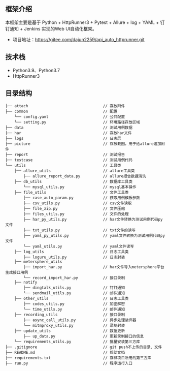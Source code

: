 ## 框架介绍

本框架主要是基于 Python + HttpRunner3 + Pytest + Allure + log + YAML + 钉钉通知 + Jenkins 实现的Web UI自动化框架。

* 项目地址：https://gitee.com/dajun2259/api_auto_httprunner.git

## 技术栈
* Python3.9、Python3.7
* HttpRunner3

## 目录结构

    ├── attach                                 // 存放附件
    ├── common                                 // 配置
        └── config.yaml                        // 公共配置
        └── setting.py                         // 环境路径存放区域
    ├── data                                   // 测试用例数据
    ├── har                                    // 存放har文件
    ├── logs                                   // 日志层
    ├── picture                                // 存放截图，用于给allure追加附件
    ├── report                                 // 测试报告
    ├── testcase                               // 测试用例代码
    └── utils                                  // 工具类
        ├── allure_utils                       // allure工具类
            ├── allure_report_data.py          // allure报告数据清洗
        ├── db_utils                           // 数据库工具类
            └── mysql_utils.py                 // mysql基本操作
        ├── file_utils                         // 文件工具类
            ├── case_auto_param.py             // 获取用例模板参数
            ├── csv_utils.py                   // csv文件读取
            ├── file_zip.py                    // 文件压缩
            ├── files_utils.py                 // 文件的处理
            ├── har_py_utils.py                // har文件转换为测试用例代码py文件
            ├── txt_utils.py                   // txt文件的读写
            ├── yaml_py_utils.py               // yaml文件转换为测试用例代码py文件
            └── yaml_utils.py                  // yaml文件读写
        ├── log_utils                          // 日志工具类
            ├── loguru_utils.py                // 日志封装
        ├── metersphere_utils
            ├── import_har.py                  // har文件导入metersphere平台生成接口用例
            └── record_import_har.py           // 接口录制
        ├── notify
            ├── dingtalk_utils.py              // 钉钉通知
            └── sendmail_utils.py              // 邮件通知
        ├── other_utils                        // 日志工具类
            ├── codes_utils.py                 // 加密解密
            └── time_utils.py                  // 邮件通知
        ├── recording_utils                    // 接口录制
            ├── async_call_utils.py            // 异步处理装饰器
            └── mitmproxy_utils.py             // 录制封装
        ├── update_utils                       // 数据更新
            ├── up_data.py                     // 更新录制接口的信息
        └── requirements_utils.py              // 批量安装第三方库
    ├── .gitignore                             // git push不上传的目录、文件
    ├── README.md                              // 帮助文档
    ├── requirements.txt                       // 存储项目所用的第三方库
    ├── run.py                                 // 程序运行入口